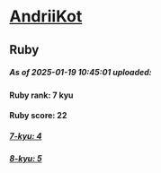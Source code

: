 # [AndriiKot](https://www.codewars.com/users/AndriiKot) 
## Ruby

##### As of 2025-01-19 10:45:01 uploaded:

#### Ruby rank: 7 kyu

#### Ruby score: 22

##### [7-kyu: 4](https://github.com/AndriiKot/Ruby__CodeWars/tree/main/kyu-7)

##### [8-kyu: 5](https://github.com/AndriiKot/Ruby__CodeWars/tree/main/kyu-8)

